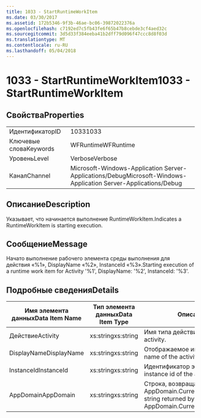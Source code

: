```yaml
---
title: 1033 - StartRuntimeWorkItem
ms.date: 03/30/2017
ms.assetid: 172b5346-9f3b-46ae-bc06-39872022376a
ms.openlocfilehash: c7192ed7c5fb43fe6f65b47b8cebde3cf4aed32c
ms.sourcegitcommit: 3d5d33f384eeba41b2dff79d096f47ccc8d8f03d
ms.translationtype: MT
ms.contentlocale: ru-RU
ms.lasthandoff: 05/04/2018
---
```

# <a name="1033---startruntimeworkitem"></a><span data-ttu-id="bb67b-102">1033 - StartRuntimeWorkItem</span><span class="sxs-lookup"><span data-stu-id="bb67b-102">1033 - StartRuntimeWorkItem</span></span>
## <a name="properties"></a><span data-ttu-id="bb67b-103">Свойства</span><span class="sxs-lookup"><span data-stu-id="bb67b-103">Properties</span></span>  
  
|||  
|-|-|  
|<span data-ttu-id="bb67b-104">Идентификатор</span><span class="sxs-lookup"><span data-stu-id="bb67b-104">ID</span></span>|<span data-ttu-id="bb67b-105">1033</span><span class="sxs-lookup"><span data-stu-id="bb67b-105">1033</span></span>|  
|<span data-ttu-id="bb67b-106">Ключевые слова</span><span class="sxs-lookup"><span data-stu-id="bb67b-106">Keywords</span></span>|<span data-ttu-id="bb67b-107">WFRuntime</span><span class="sxs-lookup"><span data-stu-id="bb67b-107">WFRuntime</span></span>|  
|<span data-ttu-id="bb67b-108">Уровень</span><span class="sxs-lookup"><span data-stu-id="bb67b-108">Level</span></span>|<span data-ttu-id="bb67b-109">Verbose</span><span class="sxs-lookup"><span data-stu-id="bb67b-109">Verbose</span></span>|  
|<span data-ttu-id="bb67b-110">Канал</span><span class="sxs-lookup"><span data-stu-id="bb67b-110">Channel</span></span>|<span data-ttu-id="bb67b-111">Microsoft-Windows-Application Server-Applications/Debug</span><span class="sxs-lookup"><span data-stu-id="bb67b-111">Microsoft-Windows-Application Server-Applications/Debug</span></span>|  
  
## <a name="description"></a><span data-ttu-id="bb67b-112">Описание</span><span class="sxs-lookup"><span data-stu-id="bb67b-112">Description</span></span>  
 <span data-ttu-id="bb67b-113">Указывает, что начинается выполнение RuntimeWorkItem.</span><span class="sxs-lookup"><span data-stu-id="bb67b-113">Indicates a RuntimeWorkItem is starting execution.</span></span>  
  
## <a name="message"></a><span data-ttu-id="bb67b-114">Сообщение</span><span class="sxs-lookup"><span data-stu-id="bb67b-114">Message</span></span>  
 <span data-ttu-id="bb67b-115">Начато выполнение рабочего элемента среды выполнения для действия «%1», DisplayName «%2», InstanceId «%3».</span><span class="sxs-lookup"><span data-stu-id="bb67b-115">Starting execution of a runtime work item for Activity '%1', DisplayName: '%2', InstanceId: '%3'.</span></span>  
  
## <a name="details"></a><span data-ttu-id="bb67b-116">Подробные сведения</span><span class="sxs-lookup"><span data-stu-id="bb67b-116">Details</span></span>  
  
|<span data-ttu-id="bb67b-117">Имя элемента данных</span><span class="sxs-lookup"><span data-stu-id="bb67b-117">Data Item Name</span></span>|<span data-ttu-id="bb67b-118">Тип элемента данных</span><span class="sxs-lookup"><span data-stu-id="bb67b-118">Data Item Type</span></span>|<span data-ttu-id="bb67b-119">Описание</span><span class="sxs-lookup"><span data-stu-id="bb67b-119">Description</span></span>|  
|--------------------|--------------------|-----------------|  
|<span data-ttu-id="bb67b-120">Действие</span><span class="sxs-lookup"><span data-stu-id="bb67b-120">Activity</span></span>|<span data-ttu-id="bb67b-121">xs:string</span><span class="sxs-lookup"><span data-stu-id="bb67b-121">xs:string</span></span>|<span data-ttu-id="bb67b-122">Имя типа действия.</span><span class="sxs-lookup"><span data-stu-id="bb67b-122">The type name of the activity.</span></span>|  
|<span data-ttu-id="bb67b-123">DisplayName</span><span class="sxs-lookup"><span data-stu-id="bb67b-123">DisplayName</span></span>|<span data-ttu-id="bb67b-124">xs:string</span><span class="sxs-lookup"><span data-stu-id="bb67b-124">xs:string</span></span>|<span data-ttu-id="bb67b-125">Отображаемое имя действия.</span><span class="sxs-lookup"><span data-stu-id="bb67b-125">The display name of the activity.</span></span>|  
|<span data-ttu-id="bb67b-126">InstanceId</span><span class="sxs-lookup"><span data-stu-id="bb67b-126">InstanceId</span></span>|<span data-ttu-id="bb67b-127">xs:string</span><span class="sxs-lookup"><span data-stu-id="bb67b-127">xs:string</span></span>|<span data-ttu-id="bb67b-128">Идентификатор экземпляра действия.</span><span class="sxs-lookup"><span data-stu-id="bb67b-128">The instance id of the activity.</span></span>|  
|<span data-ttu-id="bb67b-129">AppDomain</span><span class="sxs-lookup"><span data-stu-id="bb67b-129">AppDomain</span></span>|<span data-ttu-id="bb67b-130">xs:string</span><span class="sxs-lookup"><span data-stu-id="bb67b-130">xs:string</span></span>|<span data-ttu-id="bb67b-131">Строка, возвращаемая AppDomain.CurrentDomain.FriendlyName.</span><span class="sxs-lookup"><span data-stu-id="bb67b-131">The string returned by AppDomain.CurrentDomain.FriendlyName.</span></span>|
